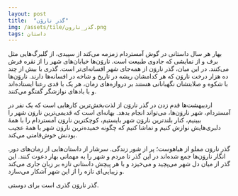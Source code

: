 ```yaml
---
layout: post
title:  "گذر ناروَن"
img: /assets/tile/گذر_نارون.png
tags: داستان
---
```


بهار هر سال داستانی در گوش آمستردام زمزمه می‌کند از سپیدی، از گلبرگ‌هایی مثل برف و از نمایشی که جادوی طبیعت است. ناروَن‌ها خیابان‌های شهر را از نقره فرش می‌کنند. در این میان، گذر ناروَن از همه‌جای شهر افسانه‌ای‌تر است. گذری با بیش از چند ده هزار درخت ناروَن که هر کدامشان ریشه در تاریخ و شاخه در افسانه‌ها دارند. ناروَن‌ها با شکوه و صلابتشان نگهبانانی هستند بر دروازه‌های زمان، هر یک با قدی رعنا ایستاده‌اند و با باد‌های نوازشگر گفتگو می‌کنند.

اردیبهشت‌ها قدم زدن در گذر ناروَن از لذت‌بخش‌ترین کارهایی ‌است که یک نفر در آمستردام، شهر ناروَن‌ها، می‌تواند انجام بدهد. بهانه‌ای است که قدیمی‌ترین ناروَن شهر را ببینیم، کنار بلند‌ترین ناروَن شهر بایستیم، کوچکترین ناروَن آمستردام را با همۀ دلبری‌هایش نوازش کنیم و تماشا کنیم که چگونه خمیده‌ترین ناروَن شهر با همهٔ عجیب بودنش خوش‌قامتی می‌کند.

گذر ناروَن مملو از هیاهوست؛ پر از شور زندگی. سرشار از داستان‌هایی از زمان‌های دور. انگار ناروَن‌ها جمع شده‌اند در این گذر تا مردم و شهر را به مهمانی بهار دعوت کنند. این گذر از میان دل شهر می‌پچید و می‌خیزد و با هر پیچش داستانی تازه بر زبان جاری می‌کند و زیبایی‌ای تازه را از این شهر آشکار می‌سازد.

گذر ناروَن گذری است برای دوستی.